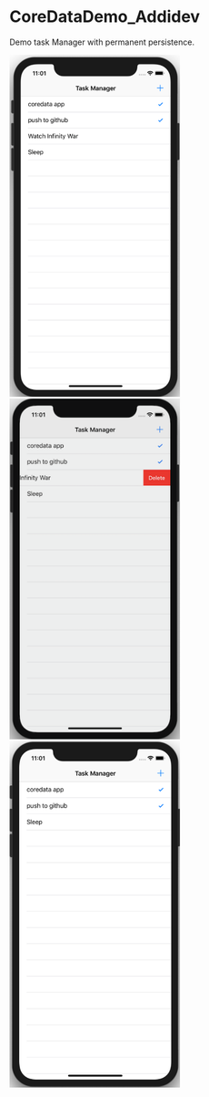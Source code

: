 # CoreDataDemo_Addidev
Demo task Manager with permanent persistence.

<img src="1.png" alt="drawing" width="300"/>
<img src="2.png" alt="drawing" width="300"/>
<img src="3.png" alt="drawing" width="300"/>
